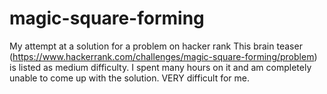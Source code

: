 # magic-square-forming
My attempt at a solution for a problem on hacker rank
This brain teaser (https://www.hackerrank.com/challenges/magic-square-forming/problem) is listed as medium difficulty.
I spent many hours on it and am completely unable to come up with the solution.  VERY difficult for me.
